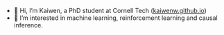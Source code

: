 - 👋 Hi, I’m Kaiwen, a PhD student at Cornell Tech ([kaiwenw.github.io](https://kaiwenw.github.io/))
- 👀 I’m interested in machine learning, reinforcement learning and causal inference.
<!-- - 🌱 I’m currently learning ...
- 💞️ I’m looking to collaborate on research projects
- 📫 How to reach me ... -->

<!---
kaiwenw/kaiwenw is a ✨ special ✨ repository because its `README.md` (this file) appears on your GitHub profile.
You can click the Preview link to take a look at your changes.
--->
